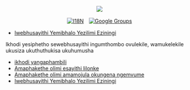<p align="center"><a href="https://wac.tax"><img src="https://cdn.jsdelivr.net/gh/wactax/img/logo.svg"/></a></p><p align="center"><a href="https://github.com/wactax/wac.tax/blob/main/doc/README.md#readme"><img alt="I18N" src="https://cdn.jsdelivr.net/gh/wactax/img/t.svg"/></a>　<a href="https://groups.google.com/u/2/g/wactax"><img alt="Google Groups" src="https://cdn.jsdelivr.net/gh/wactax/img/g-groups.svg"/></a></p>

* [Iwebhusayithi Yemibhalo Yezilimi Eziningi](https://github.com/xxai-doc)

Ikhodi yesiphetho sewebhusayithi ingumthombo ovulekile, wamukelekile ukusiza ukuthuthukisa ukuhumusha

* [ikhodi yangaphambili](https://github.com/xxai-art/web)
* [Amaphakethe olimi esayithi lilonke](https://github.com/xxai-art/web/tree/main/i18n)
* [Amaphakethe olimi amamojula okungena ngemvume](https://github.com/wacpkg/user/tree/main/ui.i18n)
* [Iwebhusayithi Yemibhalo Yezilimi Eziningi](https://github.com/xxai-doc)
